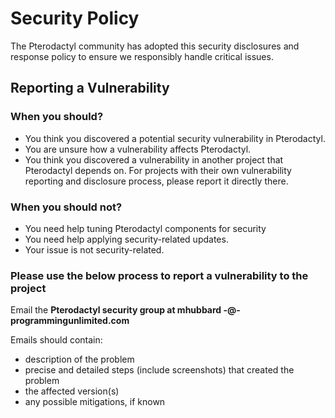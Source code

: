 # Security Policy

The Pterodactyl community has adopted this security disclosures and response policy to ensure we responsibly handle critical issues.

## Reporting a Vulnerability

### When you should?

- You think you discovered a potential security vulnerability in Pterodactyl.
- You are unsure how a vulnerability affects Pterodactyl.
- You think you discovered a vulnerability in another project that Pterodactyl depends on. For projects with their own vulnerability reporting and disclosure process, please report it directly there.

### When you should not?

- You need help tuning Pterodactyl components for security
- You need help applying security-related updates.
- Your issue is not security-related.

### Please use the below process to report a vulnerability to the project

Email the **Pterodactyl security group at mhubbard -@- programmingunlimited.com**

Emails should contain:

- description of the problem
- precise and detailed steps (include screenshots) that created the problem
- the affected version(s)
- any possible mitigations, if known

